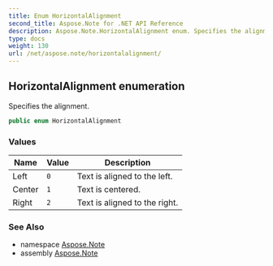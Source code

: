```yaml
---
title: Enum HorizontalAlignment
second_title: Aspose.Note for .NET API Reference
description: Aspose.Note.HorizontalAlignment enum. Specifies the alignment
type: docs
weight: 130
url: /net/aspose.note/horizontalalignment/
---
```

## HorizontalAlignment enumeration

Specifies the alignment.

```csharp
public enum HorizontalAlignment
```

### Values

| Name | Value | Description |
| --- | --- | --- |
| Left | `0` | Text is aligned to the left. |
| Center | `1` | Text is centered. |
| Right | `2` | Text is aligned to the right. |

### See Also

* namespace [Aspose.Note](../../aspose.note/)
* assembly [Aspose.Note](../../)


